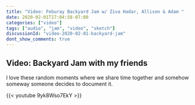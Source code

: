 ```yaml
---
title: "Video: Feburay Backyard Jam w/ Ziva Hadar, Allison & Adam "
date: 2020-02-01T17:04:58-07:00
categories: ["video"]
tags: ["audio", "jam", "video", "sketch"]
discussionId: "video-2020-02-01-backyard-jam"
dont_show_comments: true
---
```


## Video: Backyard Jam with my friends

I love these random moments where we share time together and somehow someway someone decides to document it.

<span></span>

{{< youtube 9yk8Wso7EkY >}}